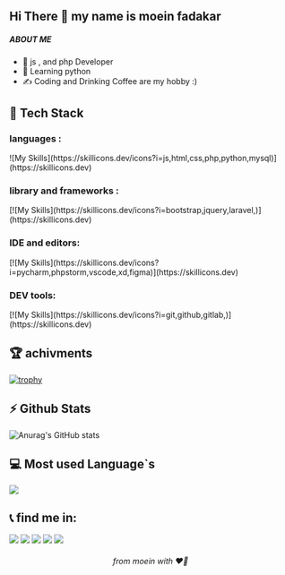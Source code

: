 <h2>Hi There 👋 my name is moein fadakar </h2>
<h5>ABOUT ME</h5>

* 🫡 js , and php Developer
* 🌱 Learning python
* ✍️  Coding and Drinking Coffee are my hobby :)

<h2>🔧   Tech Stack</h2>

<h3>languages :</h3>
![My Skills](https://skillicons.dev/icons?i=js,html,css,php,python,mysql)](https://skillicons.dev)

<h3>library and frameworks :</h3>
[![My Skills](https://skillicons.dev/icons?i=bootstrap,jquery,laravel,)](https://skillicons.dev)

<h3>IDE and editors:</h3>
[![My Skills](https://skillicons.dev/icons?i=pycharm,phpstorm,vscode,xd,figma)](https://skillicons.dev)

<h3>DEV tools:</h3>
[![My Skills](https://skillicons.dev/icons?i=git,github,gitlab,)](https://skillicons.dev)


<h2>🏆   achivments</h2>

[![trophy](https://github-profile-trophy.vercel.app/?username=imMoeinFadakar
)](https://github.com/ryo-ma/github-profile-trophy)

<h2>⚡️   Github Stats</h2>


  
![Anurag's GitHub stats](https://github-readme-stats.vercel.app/api?username=imMoeinFadakar&show_icons=true)

<h2> 💻 Most used Language`s </h2>

<img src="https://github-readme-stats.vercel.app/api/top-langs/?username=imMoeinFadakar&layout=compact" >


<h2>📞  find me in:</h2>

<p>
<img src="https://img.shields.io/badge/instagram-moeinfdkr-orange?logo=instagram&style=for-the-badge&logoColor=white">
 <img src="https://img.shields.io/badge/linkedin-moeinfdkr-lightblue?logo=linkedin&style=for-the-badge&logoColor=white" >
<img src="https://img.shields.io/badge/telegram-Moein23445-blue?logo=telegram&style=for-the-badge&logoColor=white" >
<img src="https://img.shields.io/badge/email-moeinfadakar3@gmail.com-red?logo=gmail&style=for-the-badge&logoColor=white" >
<img src="https://img.shields.io/badge/website-www.moeinfadakar.ir-green?style=for-the-badge&logoColor=white" >

</p>


<h6 align="center" >from moein with ❤️‍🔥</h6>



